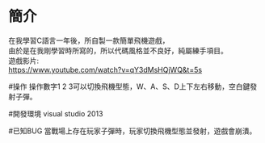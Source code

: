 # 簡介
在我學習C語言一年後，所自製一款簡單飛機遊戲，  
由於是在我剛學習時所寫的，所以代碼風格並不良好，純屬練手項目。  
遊戲影片:  
https://www.youtube.com/watch?v=qY3dMsHQjWQ&t=5s  

#操作
操作數字1  2   3可以切換飛機型態，W、A、S、D上下左右移動，空白鍵發射子彈。

#開發環境
visual studio 2013

#已知BUG
當戰場上存在玩家子彈時，玩家切換飛機型態並發射，遊戲會崩潰。
